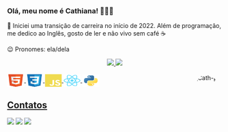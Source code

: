 ### Olá, meu nome é Cathiana!  🙋🏾‍♀️

🌱 Iniciei uma transição de carreira no início de 2022. 
Além de programação, me dedico ao Inglês, gosto de ler e não vivo sem café ☕

😉 Pronomes: ela/dela

<div align="center" >
  <a href="https://github.com/CathianaSaraiva">
  <img height="180em" src="https://github-readme-stats.vercel.app/api?username=CathianaSaraiva&show_icons=true&theme=merko&include_all_commits=true&count_private=true"/>
  <img height="180em" src="https://github-readme-stats.vercel.app/api/top-langs/?username=CathianaSaraiva&layout=compact&langs_count=7&theme=merko"/>
</div>

<div style="display: inline_block"><br>
    <img align="center" alt="Cath-HTML" height="30" width="40" src="https://raw.githubusercontent.com/devicons/devicon/master/icons/html5/html5-original.svg">
    <img align="center" alt="Cath-CSS" height="30" width="40" src="https://raw.githubusercontent.com/devicons/devicon/master/icons/css3/css3-original.svg">
  <img align="center" alt="Cath-Js" height="30" width="40" src="https://raw.githubusercontent.com/devicons/devicon/master/icons/javascript/javascript-plain.svg">
    <img align="center" alt="Cath-React" height="30" width="40" src="https://raw.githubusercontent.com/devicons/devicon/master/icons/react/react-original.svg">
    <img align="center" alt="Cath-Python" height="30" width="40" src="https://raw.githubusercontent.com/devicons/devicon/master/icons/python/python-original.svg">
    <img align="right" alt="Cath-pic" height="150" style="border-radius:50%;" src="https://user-images.githubusercontent.com/102255231/163044136-0d43dfca-b6e7-48e2-8c50-37b5b6431980.png">
</div>

## Contatos
<div>
  <a href="https://www.instagram.com/cathsaraiva_/" target="_blank"><img src="https://img.shields.io/badge/-Instagram-%23E4405F?style=for-the-badge&logo=instagram&logoColor=white" target="_blank"></a>
  <a href = "professional.cathianasaraiva@gmail.com"><img src="https://img.shields.io/badge/-Gmail-%23333?style=for-the-badge&logo=gmail&logoColor=white" target="_blank"></a>
  <a href="https://www.linkedin.com/in/cathiana-saraiva-924b10238/" target="_blank"><img src="https://img.shields.io/badge/-LinkedIn-%230077B5?style=for-the-badge&logo=linkedin&logoColor=white" target="_blank"></a> 
</div>

